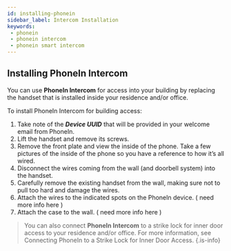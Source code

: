 ```yaml
---
id: installing-phonein
sidebar_label: Intercom Installation
keywords:
 - phonein
 - phonein intercom
 - phonein smart intercom 
---
```


## Installing PhoneIn Intercom

You can use **PhoneIn Intercom** for access into your building by replacing the handset that is installed inside your residence and/or office.

To install PhoneIn Intercom for building access:

1. Take note of the ***Device UUID*** that will be provided in your welcome email from PhoneIn.  
1. Lift the handset and remove its screws.  
1. Remove the front plate and view the inside of the phone. Take a few pictures of the inside of the phone so you have a reference to how it’s all wired.  
1. Disconnect the wires coming from the wall (and doorbell system) into the handset.  
1. Carefully remove the existing handset from the wall, making sure not to pull too hard and damage the wires.   
1. Attach the wires to the indicated spots on the PhoneIn device. ( need more info here )  
1. Attach the case to the wall. ( need more info here )

> You can also connect **PhoneIn Intercom** to a strike lock for inner door access to your residence and/or office. For more information, see Connecting PhoneIn to a Strike Lock for Inner Door Access.
{.is-info}
